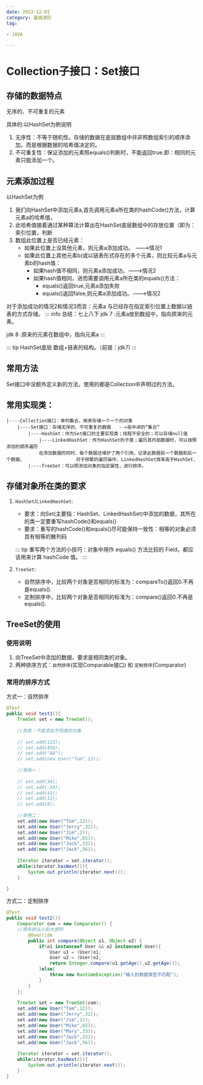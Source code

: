 ```yaml
---
date: 2022-12-01
category: 基础进阶
tag:

- JAVA

---
```


# Collection子接口：Set接口

## 存储的数据特点

无序的、不可重复的元素

具体的:以HashSet为例说明

1. 无序性：不等于随机性。存储的数据在底层数组中并非照数组索引的顺序添加，而是根据数据的哈希值决定的。
2. 不可重复性：保证添加的元素照equals()判断时，不能返回true.即：相同的元素只能添加一个。

## 元素添加过程

以HashSet为例

1. 我们向HashSet中添加元素a,首先调用元素a所在类的hashCode()方法，计算元素a的哈希值，
2. 此哈希值接着通过某种算法计算出在HashSet底层数组中的存放位置（即为：索引位置，判断
3. 数组此位置上是否已经元素：
	- 如果此位置上没其他元素，则元素a添加成功。 --->情况1
	- 如果此位置上其他元素b(或以链表形式存在的多个元素，则比较元素a与元素b的hash值：
		- 如果hash值不相同，则元素a添加成功。--->情况2
		- 如果hash值相同，进而需要调用元素a所在类的equals()方法：
			- equals()返回true,元素a添加失败
			- equals()返回false,则元素a添加成功。--->情况2

对于添加成功的情况2和情况3而言：元素a 与已经存在指定索引位置上数据以链表的方式存储。
::: info 总结：七上八下
jdk 7 :元素a放到数组中，指向原来的元素。

jdk 8 :原来的元素在数组中，指向元素a
:::

::: tip HashSet底层
数组+链表的结构。（前提：jdk7)
:::

## 常用方法

Set接口中没额外定义新的方法，使用的都是Collection中声明过的方法。

## 常用实现类：

```text
|----Collection接口：单列集合，用来存储一个一个的对象
	|----Set接口：存储无序的、不可重复的数据   -->高中讲的“集合”
		|----HashSet：作为Set接口的主要实现类；线程不安全的；可以存储null值
			|----LinkedHashSet：作为HashSet的子类；遍历其内部数据时，可以按照添加的顺序遍历
			在添加数据的同时，每个数据还维护了两个引用，记录此数据前一个数据和后一个数据。                   对于频繁的遍历操作，LinkedHashSet效率高于HashSet.
		|----TreeSet：可以照添加对象的指定属性，进行排序。
```

## 存储对象所在类的要求

1. `HashSet`/`LinkedHashSet`:
	- 要求：向Set(主要指：HashSet、LinkedHashSet)中添加的数据，其所在的类一定要重写hashCode()和equals()
	- 要求：重写的hashCode()和equals()尽可能保持一致性：相等的对象必须具有相等的散列码

   ::: tip
   重写两个方法的小技巧：对象中用作 equals() 方法比较的 Field，都应该用来计算 hashCode 值。
   :::

2. `TreeSet`:
	- 自然排序中，比较两个对象是否相同的标准为：compareTo()返回0.不再是equals().
	- 定制排序中，比较两个对象是否相同的标准为：compare()返回0.不再是equals().

## TreeSet的使用

### 使用说明

1. 向TreeSet中添加的数据，要求是相同类的对象。
2. 两种排序方式：`自然排序`(实现Comparable接口) 和 `定制排序`(Comparator)

### 常用的排序方式

方式一：自然排序

```java
@Test
public void test1(){
	TreeSet set = new TreeSet();
	
	//失败：不能添加不同类的对象
	
	// set.add(123);
	// set.add(456);
	// set.add("AA");
	// set.add(new User("Tom",12));
	
	//举例一：
	
	// set.add(34);
	// set.add(-34);
	// set.add(43);
	// set.add(11);
	// set.add(8);
	
	//举例二：
	set.add(new User("Tom",12));
	set.add(new User("Jerry",32));
	set.add(new User("Jim",2));
	set.add(new User("Mike",65));
	set.add(new User("Jack",33));
	set.add(new User("Jack",56));
	
	Iterator iterator = set.iterator();
	while(iterator.hasNext()){
		System.out.println(iterator.next());
	}

}
```

方式二：定制排序

```java
@Test
public void test2(){
	Comparator com = new Comparator() {
	//照年龄从小到大排列
		@Override
		public int compare(Object o1, Object o2) {
			if(o1 instanceof User && o2 instanceof User){
				User u1 = (User)o1;
				User u2 = (User)o2;
				return Integer.compare(u1.getAge(),u2.getAge());
			}else{
				throw new RuntimeException("输入的数据类型不匹配");
			}
		}
	};
	
	TreeSet set = new TreeSet(com);
	set.add(new User("Tom",12));
	set.add(new User("Jerry",32));
	set.add(new User("Jim",2));
	set.add(new User("Mike",65));
	set.add(new User("Mary",33));
	set.add(new User("Jack",33));
	set.add(new User("Jack",56));
	
	Iterator iterator = set.iterator();
	while(iterator.hasNext()){
		System.out.println(iterator.next());
	}
}
```
